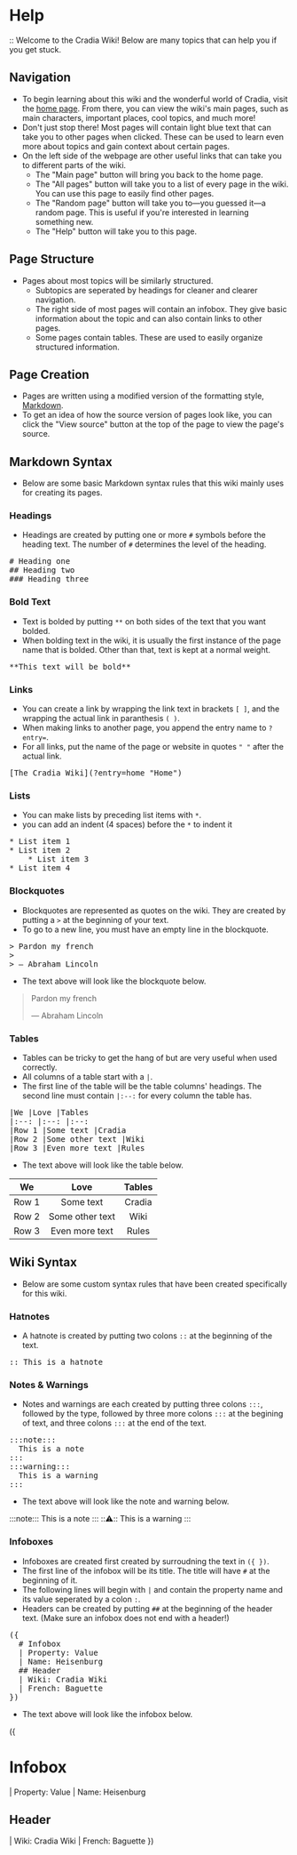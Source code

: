 # Help

:: Welcome to the Cradia Wiki! Below are many topics that can help you if you get stuck.

## Navigation

* To begin learning about this wiki and the wonderful world of Cradia, visit the [home page](?entry=home "Home"). From there, you can view the wiki's main pages, such as main characters, important places, cool topics, and much more!
* Don't just stop there! Most pages will contain light blue text that can take you to other pages when clicked. These can be used to learn even more about topics and gain context about certain pages.
* On the left side of the webpage are other useful links that can take you to different parts of the wiki.
    * The "Main page" button will bring you back to the home page.
    * The "All pages" button will take you to a list of every page in the wiki. You can use this page to easily find other pages.
    * The "Random page" button will take you to—you guessed it—a random page. This is useful if you're interested in learning something new.
    * The "Help" button will take you to this page.

## Page Structure

* Pages about most topics will be similarly structured.
    * Subtopics are seperated by headings for cleaner and clearer navigation.
    * The right side of most pages will contain an infobox. They give basic information about the topic and can also contain links to other pages.
    * Some pages contain tables. These are used to easily organize structured information.

## Page Creation

* Pages are written using a modified version of the formatting style, [Markdown](https://en.wikipedia.org/wiki/Markdown "Markdown").
* To get an idea of how the source version of pages look like, you can click the "View source" button at the top of the page to view the page's source.

## Markdown Syntax

* Below are some basic Markdown syntax rules that this wiki mainly uses for creating its pages.

### Headings

* Headings are created by putting one or more ```#``` symbols before the heading text. The number of ```#``` determines the level of the heading.

<pre>
# Heading one
## Heading two
### Heading three
</pre>

### Bold Text

* Text is bolded by putting ```**``` on both sides of the text that you want bolded.
* When bolding text in the wiki, it is usually the first instance of the page name that is bolded. Other than that, text is kept at a normal weight.

<pre>
**This text will be bold**
</pre>

### Links

* You can create a link by wrapping the link text in brackets ```[ ]```, and the wrapping the actual link in paranthesis ```( )```.
* When making links to another page, you append the entry name to ```?entry=```.
* For all links, put the name of the page or website in quotes ```" "``` after the actual link.

<pre>
[The Cradia Wiki](?entry=home "Home")
</pre>

### Lists

* You can make lists by preceding list items with ```*```.
* you can add an indent (4 spaces) before the ```*``` to indent it

<pre>
* List item 1
* List item 2
    * List item 3
* List item 4
</pre>

### Blockquotes

* Blockquotes are represented as quotes on the wiki. They are created by putting a ```>``` at the beginning of your text.
* To go to a new line, you must have an empty line in the blockquote.

<pre>
> Pardon my french
>
> ― Abraham Lincoln
</pre>

* The text above will look like the blockquote below.

> Pardon my french
>
> ― Abraham Lincoln

### Tables

* Tables can be tricky to get the hang of but are very useful when used correctly.
* All columns of a table start with a ```|```.
* The first line of the table will be the table columns' headings. The second line must contain ```|:--:``` for every column the table has.

<pre>
|We |Love |Tables
|:--: |:--: |:--:
|Row 1 |Some text |Cradia
|Row 2 |Some other text |Wiki
|Row 3 |Even more text |Rules
</pre>

* The text above will look like the table below.

|We |Love |Tables
|:--: |:--: |:--:
|Row 1 |Some text |Cradia
|Row 2 |Some other text |Wiki
|Row 3 |Even more text |Rules

## Wiki Syntax

* Below are some custom syntax rules that have been created specifically for this wiki.

### Hatnotes

* A hatnote is created by putting two colons ```::``` at the beginning of the text.

<pre>
&colon;: This is a hatnote
</pre>

### Notes & Warnings

* Notes and warnings are each created by putting three colons ```:::```, followed by the type, followed by three more colons ```:::``` at the begining of text, and three colons ```:::``` at the end of the text.

<pre>
&colon;::note:::
  This is a note
&colon;::
&colon;::warning:::
  This is a warning
&colon;::
</pre>

* The text above will look like the note and warning below.

:::note:::
  This is a note
:::
:::warning:::
  This is a warning
:::

### Infoboxes

* Infoboxes are created first created by surroudning the text in ```(​{ })```.
* The first line of the infobox will be its title. The title will have ```#``` at the beginning of it.
* The following lines will begin with ```|``` and contain the property name and its value seperated by a colon ```:```.
* Headers can be created by putting ```##``` at the beginning of the header text. (Make sure an infobox does not end with a header!)

<pre>
&lpar;{
  # Infobox
  | Property: Value
  | Name: Heisenburg
  ## Header
  | Wiki: Cradia Wiki
  | French: Baguette
})
</pre>

* The text above will look like the infobox below.

({
  # Infobox
  | Property: Value
  | Name: Heisenburg
  ## Header
  | Wiki: Cradia Wiki
  | French: Baguette
})